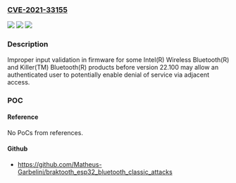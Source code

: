 ### [CVE-2021-33155](https://cve.mitre.org/cgi-bin/cvename.cgi?name=CVE-2021-33155)
![](https://img.shields.io/static/v1?label=Product&message=Intel(R)%20Wireless%20Bluetooth(R)%20and%20Killer(TM)%20Bluetooth(R)%20products&color=blue)
![](https://img.shields.io/static/v1?label=Version&message=before%20version%2022.100%20&color=brightgreen)
![](https://img.shields.io/static/v1?label=Vulnerability&message=%20denial%20of%20service%20&color=brightgreen)

### Description

Improper input validation in firmware for some Intel(R) Wireless Bluetooth(R) and Killer(TM) Bluetooth(R) products before version 22.100 may allow an authenticated user to potentially enable denial of service via adjacent access.

### POC

#### Reference
No PoCs from references.

#### Github
- https://github.com/Matheus-Garbelini/braktooth_esp32_bluetooth_classic_attacks

